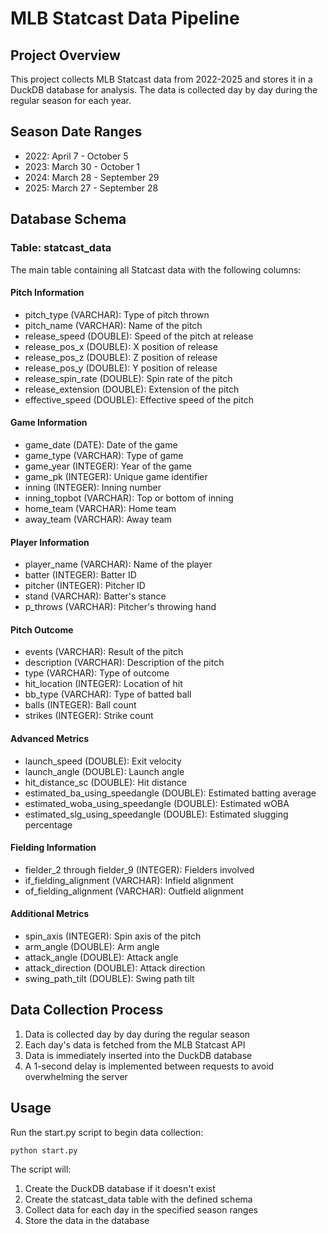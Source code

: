 # MLB Statcast Data Pipeline

## Project Overview
This project collects MLB Statcast data from 2022-2025 and stores it in a DuckDB database for analysis. The data is collected day by day during the regular season for each year.

## Season Date Ranges
- 2022: April 7 - October 5
- 2023: March 30 - October 1
- 2024: March 28 - September 29
- 2025: March 27 - September 28

## Database Schema

### Table: statcast_data
The main table containing all Statcast data with the following columns:

#### Pitch Information
- pitch_type (VARCHAR): Type of pitch thrown
- pitch_name (VARCHAR): Name of the pitch
- release_speed (DOUBLE): Speed of the pitch at release
- release_pos_x (DOUBLE): X position of release
- release_pos_z (DOUBLE): Z position of release
- release_pos_y (DOUBLE): Y position of release
- release_spin_rate (DOUBLE): Spin rate of the pitch
- release_extension (DOUBLE): Extension of the pitch
- effective_speed (DOUBLE): Effective speed of the pitch

#### Game Information
- game_date (DATE): Date of the game
- game_type (VARCHAR): Type of game
- game_year (INTEGER): Year of the game
- game_pk (INTEGER): Unique game identifier
- inning (INTEGER): Inning number
- inning_topbot (VARCHAR): Top or bottom of inning
- home_team (VARCHAR): Home team
- away_team (VARCHAR): Away team

#### Player Information
- player_name (VARCHAR): Name of the player
- batter (INTEGER): Batter ID
- pitcher (INTEGER): Pitcher ID
- stand (VARCHAR): Batter's stance
- p_throws (VARCHAR): Pitcher's throwing hand

#### Pitch Outcome
- events (VARCHAR): Result of the pitch
- description (VARCHAR): Description of the pitch
- type (VARCHAR): Type of outcome
- hit_location (INTEGER): Location of hit
- bb_type (VARCHAR): Type of batted ball
- balls (INTEGER): Ball count
- strikes (INTEGER): Strike count

#### Advanced Metrics
- launch_speed (DOUBLE): Exit velocity
- launch_angle (DOUBLE): Launch angle
- hit_distance_sc (DOUBLE): Hit distance
- estimated_ba_using_speedangle (DOUBLE): Estimated batting average
- estimated_woba_using_speedangle (DOUBLE): Estimated wOBA
- estimated_slg_using_speedangle (DOUBLE): Estimated slugging percentage

#### Fielding Information
- fielder_2 through fielder_9 (INTEGER): Fielders involved
- if_fielding_alignment (VARCHAR): Infield alignment
- of_fielding_alignment (VARCHAR): Outfield alignment

#### Additional Metrics
- spin_axis (INTEGER): Spin axis of the pitch
- arm_angle (DOUBLE): Arm angle
- attack_angle (DOUBLE): Attack angle
- attack_direction (DOUBLE): Attack direction
- swing_path_tilt (DOUBLE): Swing path tilt

## Data Collection Process
1. Data is collected day by day during the regular season
2. Each day's data is fetched from the MLB Statcast API
3. Data is immediately inserted into the DuckDB database
4. A 1-second delay is implemented between requests to avoid overwhelming the server

## Usage
Run the start.py script to begin data collection:
```bash
python start.py
```

The script will:
1. Create the DuckDB database if it doesn't exist
2. Create the statcast_data table with the defined schema
3. Collect data for each day in the specified season ranges
4. Store the data in the database
